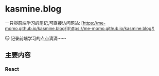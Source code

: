 # kasmine.blog

一只🐱前端学习的笔记,可直接访问网站: [https://me-momo.github.io/kasmine.blog/](https://me-momo.github.io/kasmine.blog/)

🐱 记录前端学习的点点滴滴～～

## 主要内容

### React

